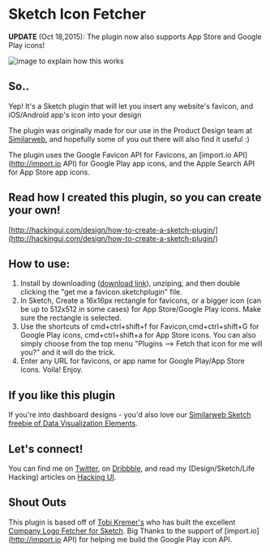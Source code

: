 # Sketch Icon Fetcher
**UPDATE** (Oct 18,2015): The plugin now also supports App Store and Google Play icons!

![image to explain how this works](https://github.com/sagishrieber/sketch-any-icon-fetcher/blob/master/demo-appicon.gif "how this works")

## So..
Yep! It's a Sketch plugin that will let you insert any website's favicon, and iOS/Android app's icon into your design

The plugin was originally made for our use in the Product Design team at [Similarweb](http://similarweb.com "Similarweb"), and hopefully some of you out there will also find it useful :)  

The plugin uses the Google Favicon API for Favicons, an [import.io API](http://import.io API) for Google Play app icons, and the Apple Search API for App Store app icons.

## Read how I created this plugin, so you can create your own!
[http://hackingui.com/design/how-to-create-a-sketch-plugin/](http://hackingui.com/design/how-to-create-a-sketch-plugin/)
## How to use:
1. Install by downloading ([download link](https://github.com/sagishrieber/sketch-get-favicon-by-url/archive/master.zip "download")), unziping, and then double clicking the "get me a favicon.sketchplugin" file.
2. In Sketch, Create a 16x16px rectangle for favicons, or a bigger icon (can be up to 512x512 in some cases) for App Store/Google Play icons. Make sure the rectangle is selected.
3. Use the shortcuts of cmd+ctrl+shift+f for Favicon,cmd+ctrl+shift+G for Google Play icons, cmd+ctrl+shift+a for App Store icons. You can also simply choose from the top menu "Plugins --> Fetch that icon for me will you?" and it will do the trick.
4. Enter any URL for favicons, or app name for Google Play/App Store icons. Voila! Enjoy.

## If you like this plugin
If you're into dashboard designs - you'd also love our [Similarweb Sketch freebie of Data Visualization Elements](http://hackingui.com/freebies/free-data-visualization-elements-ui-kit/ "Sketch freebie of Data Visualization on Hacking UI").

## Let's connect!
You can find me on [Twitter](http://twitter.com/sagishrieber "@sagishrieber"), on [Dribbble](http://dribbble.com/sagishrieber "Dribbble"), and read my (Design/Sketch/Life Hacking) articles on [Hacking UI](http://hackingUI.com "Hacking UI").

## Shout Outs
This plugin is based off of [Tobi Kremer's](https://github.com/soulchild "Tobi Kremer on Github") who has built the excellent [Company Logo Fetcher for Sketch](https://github.com/soulchild/sketch-logo-fetcher).
Big Thanks to the support of [import.io](http://import.io API) for helping me build the Google Play icon API.
